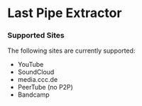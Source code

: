 # Last Pipe Extractor

### Supported Sites
The following sites are currently supported:
- YouTube
- SoundCloud
- media.ccc.de
- PeerTube (no P2P)
- Bandcamp